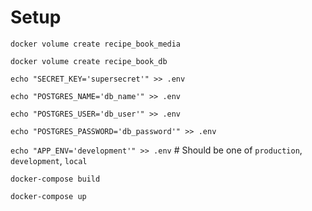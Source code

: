 # Setup

`docker volume create recipe_book_media`

`docker volume create recipe_book_db`

`echo "SECRET_KEY='supersecret'" >> .env`

`echo "POSTGRES_NAME='db_name'" >> .env`

`echo "POSTGRES_USER='db_user'" >> .env`

`echo "POSTGRES_PASSWORD='db_password'" >> .env`


`echo "APP_ENV='development'" >> .env`  # Should be one of `production`, `development`, `local`

`docker-compose build`

`docker-compose up`
